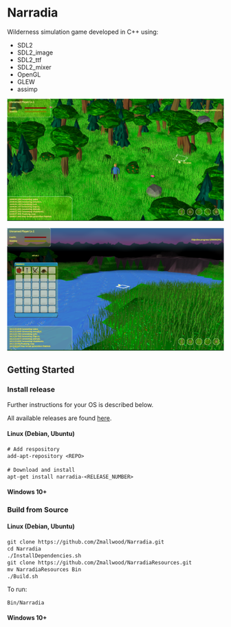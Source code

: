 # Narradia

Wilderness simulation game developed in C++ using:
* SDL2
* SDL2_image
* SDL2_ttf
* SDL2_mixer
* OpenGL
* GLEW
* assimp

![alt text](https://github.com/Zmallwood/Narradia/blob/6b05d9c222abc17aba4283e17fe4d17d231cdec5/Media/Screenshot0.png)

![alt text](https://github.com/Zmallwood/Narradia/blob/6b05d9c222abc17aba4283e17fe4d17d231cdec5/Media/Screenshot1.png)


## Getting Started

### Install release

Further instructions for your OS is described below.

All available releases are found [here](https://github.com/Zmallwood/Narradia/releases).

#### Linux (Debian, Ubuntu)

```
# Add respository
add-apt-repository <REPO>

# Download and install
apt-get install narradia-<RELEASE_NUMBER>
```

#### Windows 10+

### Build from Source

#### Linux (Debian, Ubuntu)

```
git clone https://github.com/Zmallwood/Narradia.git
cd Narradia
./InstallDependencies.sh
git clone https://github.com/Zmallwood/NarradiaResources.git
mv NarradiaResources Bin
./Build.sh
```
To run:
```
Bin/Narradia
```
#### Windows 10+
